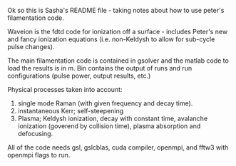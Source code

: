 Ok so this is Sasha's README file - taking notes about how to use peter's filamentation code. 

Waveion is the fdtd code for ionization off a surface - includes Peter's new and fancy ionization equations (i.e. non-Keldysh to allow for sub-cycle pulse changes).

The main filamentation code is contained in gsolver and the matlab code to load the results is in m. Bin contains the output of runs and run configurations (pulse power, output results, etc.)

Physical processes taken into account: 
1) single mode Raman (with given frequency and decay time). 
2) instantaneous Kerr; self-steepening
3) Plasma; Keldysh ionization, decay with constant time, avalanche ionization (goverend by collision time), plasma absorption and defocusing.

All of the code needs gsl, gslcblas, cuda compiler, openmpi, and fftw3 with openmpi flags to run.


